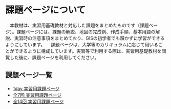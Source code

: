 # 課題ページについて

　本教材は、実習用基礎教材と対応した課題をまとめたものです（課題ページ）。課題ページには、課題の解説、地図の完成例、作成手順、基本用語の解説、実習時の注意事項をまとめており、GISの初学者でも躓かずに学習ができるようにしています。
　課題ページは、大学等のカリキュラムに応じて用いることができるように構成しています。実習等で利用する際は、実習用基礎教材を閲覧した後に、課題ページを利用してください。
 
 ## 課題ページ一覧
 
 * [1day 実習用課題ページ](./README.md)
 * [全7回 実習用課題ページ](./課題ページ/全7回_実習用課題.md)
 * [全14回 実習用課題ページ](./課題ページ/README.md)
 
